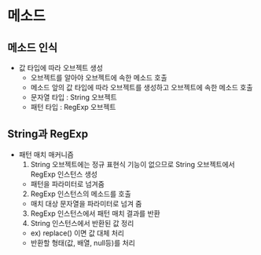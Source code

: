 # 메소드

## 메소드 인식

* 값 타입에 따라 오브젝트 생성
  * 오브젝트를 알아야 오브젝트에 속한 메소드 호출
  * 메소드 앞의 값 타입에 따라 오브젝트를 생성하고 오브젝트에 속한 메소드 호출
  * 문자열 타입 : String 오브젝트
  * 패턴 타입 : RegExp 오브젝트

## String과 RegExp

* 패턴 매치 매커니즘
  1. String 오브젝트에는 정규 표현식 기능이 없으므로 String 오브젝트에서 RegExp 인스턴스 생성
    * 패턴을 파라미터로 넘겨줌
  2. RegExp 인스턴스의 메소드를 호출
    * 매치 대상 문자열을 파라미터로 넘겨 줌
  3. RegExp 인스턴스에서 패턴 매치 결과를 반환
  4. String 인스턴스에서 반환된 값 정리
    * ex) replace() 이면 값 대체 처리
    * 반환할 형태(값, 배열, null등)를 처리
